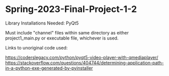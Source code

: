 # Spring-2023-Final-Project-1-2
Library Installations Needed: PyQt5

Must include "channel" files within same directory as either project1_main.py or executable file, whichever is used.

Links to unoriginal code used:

https://coderslegacy.com/python/pyqt5-video-player-with-qmediaplayer/
https://stackoverflow.com/questions/404744/determining-application-path-in-a-python-exe-generated-by-pyinstaller
